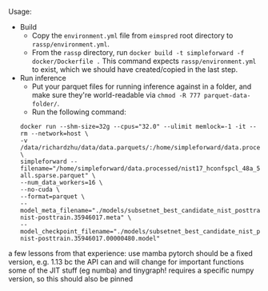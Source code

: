 Usage:
- Build
    - Copy the `environment.yml` file from `eimspred` root directory to `rassp/environment.yml`.
    - From the `rassp` directory, run `docker build -t simpleforward -f docker/Dockerfile .`
      This command expects `rassp/environment.yml` to exist, which we should have created/copied in the last step.
- Run inference
    - Put your parquet files for running inference against in a folder, and make sure they're world-readable via `chmod -R 777 parquet-data-folder/`.
    - Run the following command:
    ```
    docker run --shm-size=32g --cpus="32.0" --ulimit memlock=-1 -it --rm --network=host \
    -v /data/richardzhu/data/data.parquets/:/home/simpleforward/data.processed/ \
    simpleforward --filename="/home/simpleforward/data.processed/nist17_hconfspcl_48a_512_uf4096-all.sparse.parquet" \
    --num_data_workers=16 \
    --no-cuda \
    --format=parquet \
    --model_meta_filename="./models/subsetnet_best_candidate_nist_posttrain_cluster.cluster-nist-posttrain.35946017.meta" \
    --model_checkpoint_filename="./models/subsetnet_best_candidate_nist_posttrain_cluster.cluster-nist-posttrain.35946017.00000480.model"
    ```

a few lessons from that experience:
use mamba
pytorch should be a fixed version, e.g. 1.13 bc the API can and will change for important functions
some of the JIT stuff (eg numba) and tinygraph! requires a specific numpy version, so this should also be pinned
